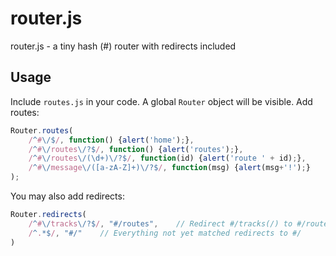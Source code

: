 router.js
=========

router.js - a tiny hash (#) router with redirects included

## Usage
Include `routes.js` in your code. A global `Router` object will be visible. Add routes:
```js
Router.routes(
    /^#\/$/, function() {alert('home');},
    /^#\/routes\/?$/, function() {alert('routes');},
    /^#\/routes\/(\d+)\/?$/, function(id) {alert('route ' + id);},
    /^#\/message\/([a-zA-Z]+)\/?$/, function(msg) {alert(msg+'!');}
);
```

You may also add redirects:
```js
Router.redirects(
    /^#\/tracks\/?$/, "#/routes",    // Redirect #/tracks(/) to #/routes
    /^.*$/, "#/"    // Everything not yet matched redirects to #/
)
```

